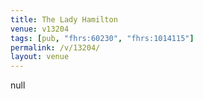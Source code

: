```yaml
---
title: The Lady Hamilton
venue: v13204
tags: [pub, "fhrs:60230", "fhrs:1014115"]
permalink: /v/13204/
layout: venue
---
```

null